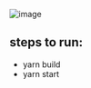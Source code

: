 ![image](https://user-images.githubusercontent.com/72139503/211664968-7378d358-0c5e-44ba-81d6-35cd7e52bb59.png)


## steps to run: 
- yarn build
- yarn start
